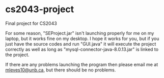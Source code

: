 # cs2043-project
Final project for CS2043 

For some reason, "SEProject.jar" isn't launching properly for me on my laptop, but it works fine on my desktop.  I hope it works for you, but if you just have the source codes and run "GUI.java" it will execute the project correctly as well as long as "mysql-connector-java-8.0.13.jar" is linked to the project.

If there are any problems launching the program then please email me at mleves10@unb.ca, but there should be no problems.
